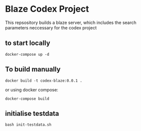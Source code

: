 # Blaze Codex Project

This repsository builds a blaze server, which includes the search parameters neccessary for the codex project

## to start locally

`docker-compose up -d`

## To build manually

`docker build -t codex-blaze:0.0.1 .`

or using docker compose:

`docker-compose build`

## initialise testdata

`bash init-testdata.sh`